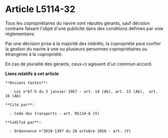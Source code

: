 # Article L5114-32

Tous les copropriétaires du navire sont réputés gérants, sauf décision contraire faisant l'objet d'une publicité dans des
conditions définies par voie réglementaire.

Par une décision prise à la majorité des intérêts, la copropriété peut confier la gestion du navire à une ou plusieurs
personnes copropriétaires ou étrangères à la copropriété.

En cas de pluralité des gérants, ceux-ci agissent d'un commun accord.

**Liens relatifs à cet article**

	**Anciens textes**:

	  - Loi n°67-5 du 3 janvier 1967 - art. 14 (Ab), art. 15 (Ab),  art. 16 (Ab)

	**Cité par**:

	  - Code des transports - art. R5114-6 (V)

	**Codifié par**:

	  - Ordonnance n°2010-1307 du 28 octobre 2010 - art. (V)
